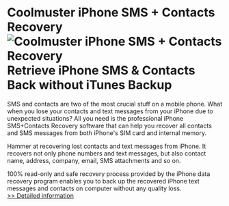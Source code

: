 # Coolmuster iPhone SMS + Contacts Recovery<br />![Coolmuster iPhone SMS + Contacts Recovery](https://mycommerce.akamaized.net/api/pimages/P300882082/BIG/300882082.PNG)<br />Retrieve iPhone SMS & Contacts Back without iTunes Backup

SMS and contacts are two of the most crucial stuff on a mobile phone. What when you lose your contacts and text messages from your iPhone due to unexpected situations? All you need is the professional iPhone SMS+Contacts Recovery software that can help you recover all contacts and SMS messages from both iPhone's SIM card and internal memory.

Hammer at recovering lost contacts and text messages from iPhone. It recovers not only phone numbers and text messages, but also contact name, address, company, email, SMS attachments and so on.

100% read-only and safe recovery process provided by the iPhone data recovery program enables you to back up the recovered iPhone text messages and contacts on computer without any quality loss.<br />[>> Detailed information](https://secure.shareit.com/shareit/product.html?productid=300882082&affiliateid=200057808)
